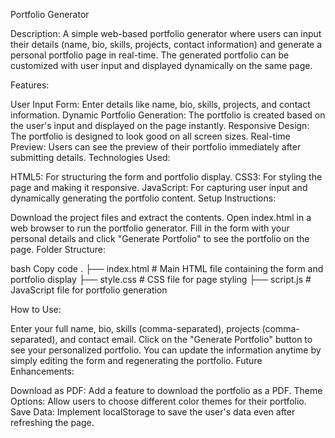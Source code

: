 Portfolio Generator

Description:
A simple web-based portfolio generator where users can input their details (name, bio, skills, projects, contact information) and generate a personal portfolio page in real-time. The generated portfolio can be customized with user input and displayed dynamically on the same page.

Features:

User Input Form: Enter details like name, bio, skills, projects, and contact information.
Dynamic Portfolio Generation: The portfolio is created based on the user's input and displayed on the page instantly.
Responsive Design: The portfolio is designed to look good on all screen sizes.
Real-time Preview: Users can see the preview of their portfolio immediately after submitting details.
Technologies Used:

HTML5: For structuring the form and portfolio display.
CSS3: For styling the page and making it responsive.
JavaScript: For capturing user input and dynamically generating the portfolio content.
Setup Instructions:

Download the project files and extract the contents.
Open index.html in a web browser to run the portfolio generator.
Fill in the form with your personal details and click "Generate Portfolio" to see the portfolio on the page.
Folder Structure:

bash
Copy code
.
├── index.html        # Main HTML file containing the form and portfolio display
├── style.css         # CSS file for page styling
├── script.js         # JavaScript file for portfolio generation

How to Use:

Enter your full name, bio, skills (comma-separated), projects (comma-separated), and contact email.
Click on the "Generate Portfolio" button to see your personalized portfolio.
You can update the information anytime by simply editing the form and regenerating the portfolio.
Future Enhancements:

Download as PDF: Add a feature to download the portfolio as a PDF.
Theme Options: Allow users to choose different color themes for their portfolio.
Save Data: Implement localStorage to save the user's data even after refreshing the page.
